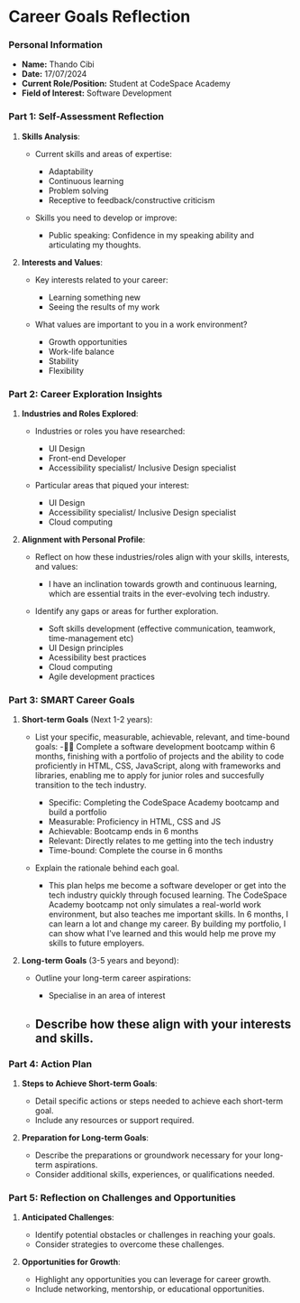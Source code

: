 
# Career Goals Reflection

### Personal Information

- **Name:** Thando Cibi
- **Date:** 17/07/2024
- **Current Role/Position:** Student at CodeSpace Academy
- **Field of Interest:** Software Development

### Part 1: Self-Assessment Reflection

1. **Skills Analysis**:
    
    - Current skills and areas of expertise:
        - Adaptability
        - Continuous learning
        - Problem solving
        - Receptive to feedback/constructive criticism
        
    - Skills you need to develop or improve:
        - Public speaking: Confidence in my speaking ability and articulating my thoughts.

2. **Interests and Values**:
    
    - Key interests related to your career:
        - Learning something new
        - Seeing the results of my work

    - What values are important to you in a work environment?
        - Growth opportunities
        - Work-life balance
        - Stability
        - Flexibility 

### Part 2: Career Exploration Insights

1. **Industries and Roles Explored**:
    
    - Industries or roles you have researched:
        - UI Design
        - Front-end Developer
        - Accessibility specialist/ Inclusive Design specialist

    - Particular areas that piqued your interest:
        - UI Design
        - Accessibility specialist/ Inclusive Design specialist
        - Cloud computing

2. **Alignment with Personal Profile**:
    
    - Reflect on how these industries/roles align with your skills, interests, and values:
        - I have an inclination towards growth and continuous learning, which are essential traits in the ever-evolving tech industry.

    - Identify any gaps or areas for further exploration.
        - Soft skills development (effective communication, teamwork, time-management etc)
        - UI Design principles
        - Acessibility best practices
        - Cloud computing
        - Agile development practices

### Part 3: SMART Career Goals

1. **Short-term Goals** (Next 1-2 years):
    
    - List your specific, measurable, achievable, relevant, and time-bound goals:
        -💪🏽 Complete a software development bootcamp within 6 months, finishing with a portfolio of projects and the ability to code proficiently in HTML, CSS, JavaScript, along with frameworks and libraries, enabling me to apply for junior roles and succesfully transition to the tech industry.
        - Specific: Completing the CodeSpace Academy bootcamp and build a portfolio
        - Measurable: Proficiency in HTML, CSS and JS
        - Achievable: Bootcamp ends in 6 months
        - Relevant: Directly relates to me getting into the tech industry
        - Time-bound: Complete the course in 6 months

    - Explain the rationale behind each goal.
        - This plan helps me become a software developer or get into the tech industry quickly through focused learning. The CodeSpace Academy bootcamp not only simulates a real-world work environment, but also teaches me important skills. In 6 months, I can learn a lot and change my career.
        By building my portfolio, I can show what I've learned and this would help me prove my skills to future employers. 

2. **Long-term Goals** (3-5 years and beyond):
    
    - Outline your long-term career aspirations:
        - Specialise in an area of interest

    - Describe how these align with your interests and skills.
        - 

### Part 4: Action Plan

1. **Steps to Achieve Short-term Goals**:
    
    - Detail specific actions or steps needed to achieve each short-term goal.
    - Include any resources or support required.
2. **Preparation for Long-term Goals**:
    
    - Describe the preparations or groundwork necessary for your long-term aspirations.
    - Consider additional skills, experiences, or qualifications needed.

### Part 5: Reflection on Challenges and Opportunities

1. **Anticipated Challenges**:
    
    - Identify potential obstacles or challenges in reaching your goals.
    - Consider strategies to overcome these challenges.
2. **Opportunities for Growth**:
    
    - Highlight any opportunities you can leverage for career growth.
    - Include networking, mentorship, or educational opportunities.


